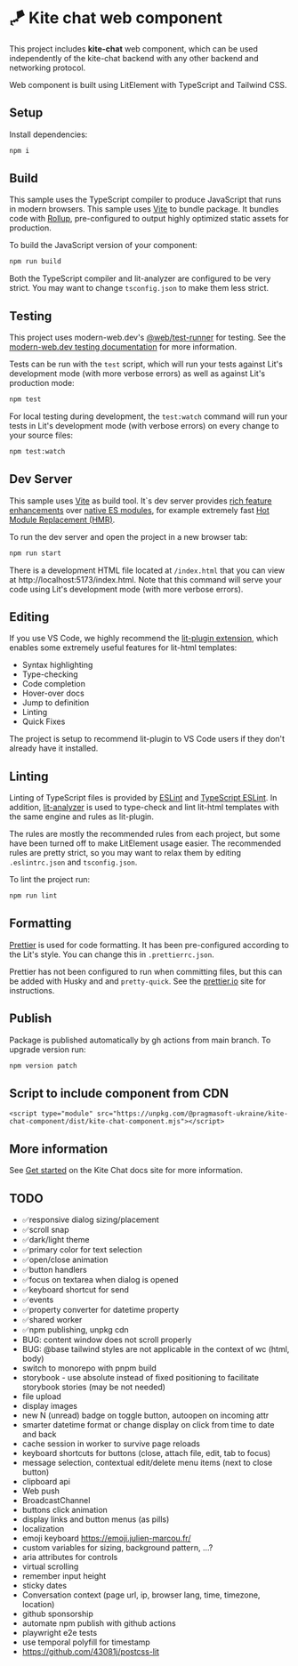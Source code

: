# 🪁 Kite chat web component

This project includes **kite-chat** web component,
which can be used independently of the kite-chat backend with any other backend
and networking protocol.

Web component is built using LitElement with TypeScript and Tailwind CSS.

## Setup

Install dependencies:

```bash
npm i
```

## Build

This sample uses the TypeScript compiler to produce JavaScript that runs in modern browsers.
This sample uses [Vite](https://vitejs.dev/guide/) to bundle package. It bundles code with [Rollup](https://rollupjs.org/), pre-configured to output highly optimized static assets for production.

To build the JavaScript version of your component:

```bash
npm run build
```

Both the TypeScript compiler and lit-analyzer are configured to be very strict. You may want to change `tsconfig.json` to make them less strict.

## Testing

This project uses modern-web.dev's
[@web/test-runner](https://www.npmjs.com/package/@web/test-runner) for testing. See the
[modern-web.dev testing documentation](https://modern-web.dev/docs/test-runner/overview) for
more information.

Tests can be run with the `test` script, which will run your tests against Lit's development mode (with more verbose errors) as well as against Lit's production mode:

```bash
npm test
```

For local testing during development, the `test:watch` command will run your tests in Lit's development mode (with verbose errors) on every change to your source files:

```bash
npm test:watch
```

## Dev Server

This sample uses [Vite](https://vitejs.dev/guide/) as build tool. It`s dev server provides [rich feature enhancements](https://vitejs.dev/guide/features) over [native ES modules](https://developer.mozilla.org/en-US/docs/Web/JavaScript/Guide/Modules), for example extremely fast [Hot Module Replacement (HMR)](https://vitejs.dev/guide/features#hot-module-replacement).

To run the dev server and open the project in a new browser tab:

```bash
npm run start
```

There is a development HTML file located at `/index.html` that you can view at http://localhost:5173/index.html. Note that this command will serve your code using Lit's development mode (with more verbose errors).

## Editing

If you use VS Code, we highly recommend the [lit-plugin extension](https://marketplace.visualstudio.com/items?itemName=runem.lit-plugin), which enables some extremely useful features for lit-html templates:

- Syntax highlighting
- Type-checking
- Code completion
- Hover-over docs
- Jump to definition
- Linting
- Quick Fixes

The project is setup to recommend lit-plugin to VS Code users if they don't already have it installed.

## Linting

Linting of TypeScript files is provided by [ESLint](eslint.org) and [TypeScript ESLint](https://github.com/typescript-eslint/typescript-eslint). In addition, [lit-analyzer](https://www.npmjs.com/package/lit-analyzer) is used to type-check and lint lit-html templates with the same engine and rules as lit-plugin.

The rules are mostly the recommended rules from each project, but some have been turned off to make LitElement usage easier. The recommended rules are pretty strict, so you may want to relax them by editing `.eslintrc.json` and `tsconfig.json`.

To lint the project run:

```bash
npm run lint
```

## Formatting

[Prettier](https://prettier.io/) is used for code formatting. It has been pre-configured according to the Lit's style. You can change this in `.prettierrc.json`.

Prettier has not been configured to run when committing files, but this can be added with Husky and and `pretty-quick`. See the [prettier.io](https://prettier.io/) site for instructions.

## Publish

Package is published automatically by gh actions from main branch. To upgrade version run:

```bash
npm version patch
```

## Script to include component from CDN

`<script type="module" src="https://unpkg.com/@pragmasoft-ukraine/kite-chat-component/dist/kite-chat-component.mjs"></script>`

## More information

See [Get started](https://www.k1te.chat/en/start/getting-started/) on the Kite Chat docs site for more information.

## TODO

- ✅responsive dialog sizing/placement
- ✅scroll snap
- ✅dark/light theme
- ✅primary color for text selection
- ✅open/close animation
- ✅button handlers
- ✅focus on textarea when dialog is opened
- ✅keyboard shortcut for send
- ✅events
- ✅property converter for datetime property
- ✅shared worker
- ✅npm publishing, unpkg cdn
- BUG: content window does not scroll properly
- BUG: @base tailwind styles are not applicable in the context of wc (html, body)
- switch to monorepo with pnpm build
- storybook - use absolute instead of fixed positioning to facilitate storybook stories (may be not needed)
- file upload
- display images
- new N (unread) badge on toggle button, autoopen on incoming attr
- smarter datetime format or change display on click from time to date and back
- cache session in worker to survive page reloads
- keyboard shortcuts for buttons (close, attach file, edit, tab to focus)
- message selection, contextual edit/delete menu items (next to close button)
- clipboard api
- Web push
- BroadcastChannel
- buttons click animation
- display links and button menus (as pills)
- localization
- emoji keyboard https://emoji.julien-marcou.fr/
- custom variables for sizing, background pattern, ...?
- aria attributes for controls
- virtual scrolling
- remember input height
- sticky dates
- Conversation context (page url, ip, browser lang, time, timezone, location)
- github sponsorship
- automate npm publish with github actions
- playwright e2e tests
- use temporal polyfill for timestamp
- https://github.com/43081j/postcss-lit
